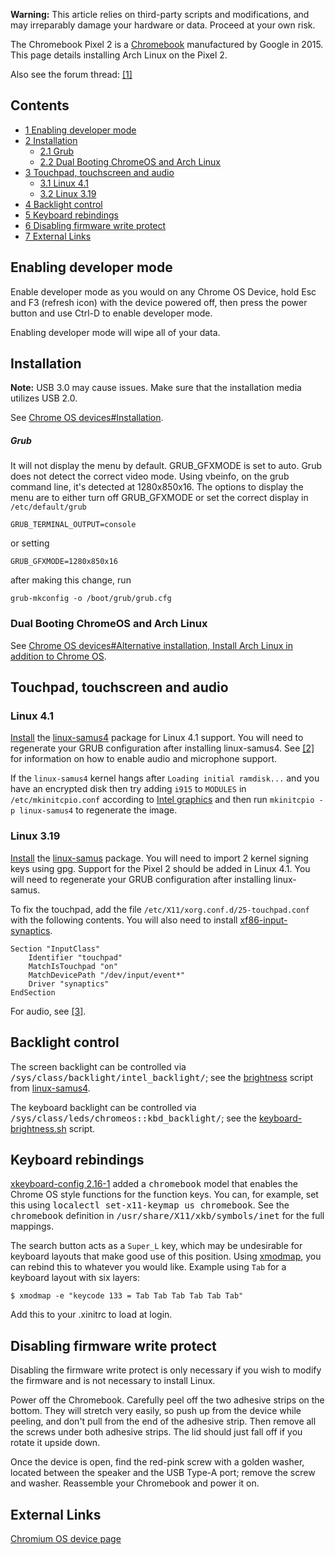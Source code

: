 **Warning:** This article relies on third-party scripts and modifications, and may irreparably damage your hardware or data. Proceed at your own risk.

The Chromebook Pixel 2 is a [Chromebook](/index.php/Chromebook "Chromebook") manufactured by Google in 2015\. This page details installing Arch Linux on the Pixel 2.

Also see the forum thread: [[1]](https://bbs.archlinux.org/viewtopic.php?id=194962)

## Contents

*   [1 Enabling developer mode](#Enabling_developer_mode)
*   [2 Installation](#Installation)
    *   [2.1 Grub](#Grub)
    *   [2.2 Dual Booting ChromeOS and Arch Linux](#Dual_Booting_ChromeOS_and_Arch_Linux)
*   [3 Touchpad, touchscreen and audio](#Touchpad.2C_touchscreen_and_audio)
    *   [3.1 Linux 4.1](#Linux_4.1)
    *   [3.2 Linux 3.19](#Linux_3.19)
*   [4 Backlight control](#Backlight_control)
*   [5 Keyboard rebindings](#Keyboard_rebindings)
*   [6 Disabling firmware write protect](#Disabling_firmware_write_protect)
*   [7 External Links](#External_Links)

## Enabling developer mode

Enable developer mode as you would on any Chrome OS Device, hold Esc and F3 (refresh icon) with the device powered off, then press the power button and use Ctrl-D to enable developer mode.

Enabling developer mode will wipe all of your data.

## Installation

**Note:** USB 3.0 may cause issues. Make sure that the installation media utilizes USB 2.0.

See [Chrome OS devices#Installation](/index.php/Chrome_OS_devices#Installation "Chrome OS devices").

##### Grub

It will not display the menu by default. GRUB_GFXMODE is set to auto. Grub does not detect the correct video mode. Using vbeinfo, on the grub command line, it's detected at 1280x850x16\. The options to display the menu are to either turn off GRUB_GFXMODE or set the correct display in `/etc/default/grub`

```
GRUB_TERMINAL_OUTPUT=console

```

or setting

```
GRUB_GFXMODE=1280x850x16

```

after making this change, run

```
grub-mkconfig -o /boot/grub/grub.cfg

```

### Dual Booting ChromeOS and Arch Linux

See [Chrome OS devices#Alternative installation, Install Arch Linux in addition to Chrome OS](/index.php/Chrome_OS_devices#Alternative_installation.2C_Install_Arch_Linux_in_addition_to_Chrome_OS "Chrome OS devices").

## Touchpad, touchscreen and audio

### Linux 4.1

[Install](/index.php/Install "Install") the [linux-samus4](https://aur.archlinux.org/packages/linux-samus4/) package for Linux 4.1 support. You will need to regenerate your GRUB configuration after installing linux-samus4\. See [[2]](https://github.com/raphael/linux-4.1-samus) for information on how to enable audio and microphone support.

If the `linux-samus4` kernel hangs after `Loading initial ramdisk...` and you have an encrypted disk then try adding `i915` to `MODULES` in `/etc/mkinitcpio.conf` according to [Intel graphics](/index.php/Intel_graphics "Intel graphics") and then run `mkinitcpio -p linux-samus4` to regenerate the image.

### Linux 3.19

[Install](/index.php/Install "Install") the [linux-samus](https://aur.archlinux.org/packages/linux-samus/) package. You will need to import 2 kernel signing keys using gpg. Support for the Pixel 2 should be added in Linux 4.1\. You will need to regenerate your GRUB configuration after installing linux-samus.

To fix the touchpad, add the file `/etc/X11/xorg.conf.d/25-touchpad.conf` with the following contents. You will also need to install [xf86-input-synaptics](https://www.archlinux.org/packages/?name=xf86-input-synaptics).

```
Section "InputClass"
    Identifier "touchpad"
    MatchIsTouchpad "on"
    MatchDevicePath "/dev/input/event*"
    Driver "synaptics"
EndSection

```

For audio, see [[3]](https://github.com/tsowell/linux-samus).

## Backlight control

The screen backlight can be controlled via <tt>/sys/class/backlight/intel_backlight/</tt>; see the [brightness](https://raw.githubusercontent.com/raphael/linux-samus/master/build/brightness) script from [linux-samus4](https://aur.archlinux.org/packages/linux-samus4/).

The keyboard backlight can be controlled via <tt>/sys/class/leds/chromeos::kbd_backlight/</tt>; see the [keyboard-brightness.sh](https://gist.githubusercontent.com/strayArch/5c862648f261122d9e4e/raw/d0b800f13b8d792445f32e0317efd57e7f4439a1/keyboard-brightness.sh) script.

## Keyboard rebindings

[xkeyboard-config 2.16-1](https://www.archlinux.org/packages/extra/any/xkeyboard-config/) added a <tt>chromebook</tt> model that enables the Chrome OS style functions for the function keys. You can, for example, set this using <tt>localectl set-x11-keymap us chromebook</tt>. See the <tt>chromebook</tt> definition in <tt>/usr/share/X11/xkb/symbols/inet</tt> for the full mappings.

The search button acts as a `Super_L` key, which may be undesirable for keyboard layouts that make good use of this position. Using [xmodmap](/index.php/Xmodmap "Xmodmap"), you can rebind this to whatever you would like. Example using `Tab` for a keyboard layout with six layers:

```
$ xmodmap -e "keycode 133 = Tab Tab Tab Tab Tab Tab"

```

Add this to your .xinitrc to load at login.

## Disabling firmware write protect

Disabling the firmware write protect is only necessary if you wish to modify the firmware and is not necessary to install Linux.

Power off the Chromebook. Carefully peel off the two adhesive strips on the bottom. They will stretch very easily, so push up from the device while peeling, and don't pull from the end of the adhesive strip. Then remove all the screws under both adhesive strips. The lid should just fall off if you rotate it upside down.

Once the device is open, find the red-pink screw with a golden washer, located between the speaker and the USB Type-A port; remove the screw and washer. Reassemble your Chromebook and power it on.

## External Links

[Chromium OS device page](https://www.chromium.org/chromium-os/developer-information-for-chrome-os-devices/chromebook-pixel-2015)